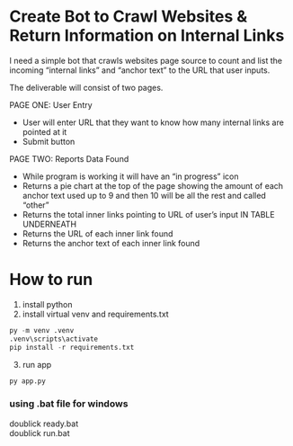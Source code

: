 # Create Bot to Crawl Websites & Return Information on Internal Links

I need a simple bot that crawls websites page source to count and list the incoming “internal links” and “anchor text” to the URL that user inputs.

The deliverable will consist of two pages.

PAGE ONE: User Entry
- User will enter URL that they want to know how many internal links are pointed at it
- Submit button

PAGE TWO: Reports Data Found
- While program is working it will have an “in progress” icon
- Returns a pie chart at the top of the page showing the amount of each anchor text used up to 9 and then 10 will be all the rest and called “other”
- Returns the total inner links pointing to URL of user’s input
IN TABLE UNDERNEATH
- Returns the URL of each inner link found
- Returns the anchor text of each inner link found


# How to run
1. install python
2. install virtual venv and requirements.txt
```py
py -m venv .venv
.venv\scripts\activate
pip install -r requirements.txt
```
3. run app
```py
py app.py
```
### using .bat file for windows
doublick ready.bat <br>
doublick run.bat
